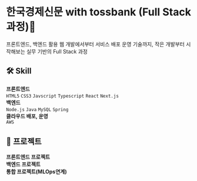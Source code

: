 # 한국경제신문 with tossbank (Full Stack 과정)💭

프론트엔드, 백엔드 활용 웹 개발에서부터 서비스 배포 운영 기술까지, 작은 개발부터 시작해보는 실무 기반의 Full Stack 과정

## 🛠️ Skill
**프론트엔드** <br>
`HTML5` `CSS3` `Javscript` `Typescript` `React` `Next.js`<br>
**백엔드** <br>
`Node.js` `Java` `MySQL` `Spring`<br>
**클라우드 배포, 운영**<br>
`AWS` 

## 📁 프로젝트
**프론트엔드 프로젝트**<br>
**백엔드 프로젝트**<br>
**통합 프로젝트(MLOps연계)**<br>
